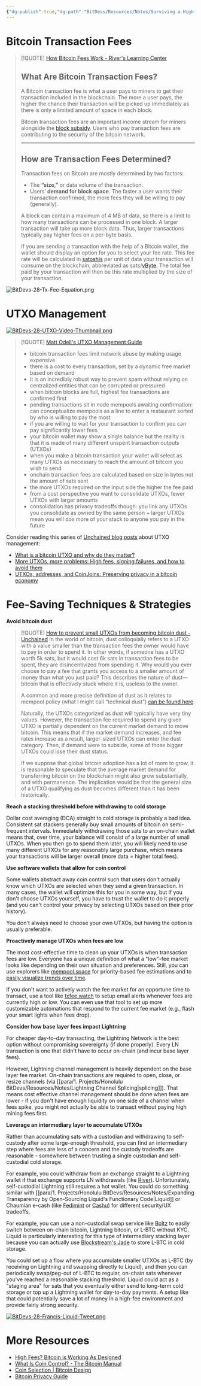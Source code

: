```yaml
---
{"dg-publish":true,"dg-path":"BitDevs/Resources/Notes/Surviving a High-Fee Market.md","permalink":"/bit-devs/resources/notes/surviving-a-high-fee-market/","title":"Surviving a High-Fee Market","tags":["bitdevs","bitcoin","socratic-28","utxo","fees"],"noteIcon":"3","created":"2023-11-19T10:18:53.022-10:00","updated":"2023-11-19T14:47:33.550-10:00"}
---
```


# Bitcoin Transaction Fees

> [!QUOTE] [How Bitcoin Fees Work - River's Learning Center](https://river.com/learn/how-bitcoin-fees-work/)
> ## What Are Bitcoin Transaction Fees?
> 
> A Bitcoin transaction fee is what a user pays to miners to get their transaction included in the blockchain. The more a user pays, the higher the chance their transaction will be picked up immediately as there is only a limited amount of space in each block.
> 
> Bitcoin transaction fees are an important income stream for miners alongside the [block subsidy](https://river.com/learn/terms/b/block-subsidy/). Users who pay transaction fees are contributing to the security of the bitcoin network.
> 
> ---
> 
> ## How are Transaction Fees Determined?
> Transaction fees on Bitcoin are mostly determined by two factors:
> - The **“size,”** or data volume of the transaction.
> - Users’ **demand for block space**. The faster a user wants their transaction confirmed, the more fees they will be willing to pay (generally).
> 
> A block can contain a maximum of 4 MB of data, so there is a limit to how many transactions can be processed in one block. A larger transaction will take up more block data. Thus, larger transactions typically pay higher fees on a per-byte basis.
> 
> If you are sending a transaction with the help of a Bitcoin wallet, the wallet should display an option for you to select your fee rate. This fee rate will be calculated in [satoshis](https://river.com/learn/terms/s/satoshi/) per unit of data your transaction will consume on the blockchain, abbreviated as sats/[vByte](https://river.com/learn/terms/v/vByte/). The total fee paid by your transaction will then be this rate multiplied by the size of your transaction.

![BitDevs-28-Tx-Fee-Equation.png](/img/user/para/artifacts/BitDevs-28-Tx-Fee-Equation.png)
# UTXO Management

[![BitDevs-28-UTXO-Video-Thumbnail.png](/img/user/para/artifacts/BitDevs-28-UTXO-Video-Thumbnail.png)](https://youtu.be/0_5wb5agLqE?si=vs7P-ukJ1dXt05L-)

> [!QUOTE] [Matt Odell's UTXO Management Guide](https://werunbtc.com/utxos)
> - bitcoin transaction fees limit network abuse by making usage expensive
> - there is a cost to every transaction, set by a dynamic free market based on demand
> - it is an incredibly robust way to prevent spam without relying on centralized entities that can be corrupted or pressured
> - when bitcoin blocks are full, highest fee transactions are confirmed first
> - pending transactions sit in node mempools awaiting confirmation: can conceptualize mempools as a line to enter a restaurant sorted by who is willing to pay the most
> - if you are willing to wait for your transaction to confirm you can pay significantly lower fees
> - your bitcoin wallet may show a single balance but the reality is that it is made of many different unspent transaction outputs (UTXOs)
> - when you make a bitcoin transaction your wallet will select as many UTXOs as necessary to reach the amount of bitcoin you wish to send
> - onchain transaction fees are calculated based on size in bytes not the amount of sats sent
> - the more UTXOs required on the input side the higher the fee paid
> - from a cost perspective you want to consolidate UTXOs, fewer UTXOs with larger amounts
> - consolidation has privacy tradeoffs though: you link any UTXOs you consolidate as owned by the same person + larger UTXOs mean you will dox more of your stack to anyone you pay in the future

Consider reading this series of [Unchained blog posts](https://unchained.com/blog/) about UTXO management:
- [What is a bitcoin UTXO and why do they matter?](https://unchained.com/blog/what-is-a-utxo-bitcoin/)
- [More UTXOs, more problems: High fees, signing failures, and how to avoid them](https://unchained.com/blog/too-many-bitcoin-utxos/)
- [UTXOs, addresses, and CoinJoins: Preserving privacy in a bitcoin economy](https://unchained.com/blog/bitcoin-utxo-privacy/)

# Fee-Saving Techniques & Strategies

**Avoid bitcoin dust**

> [!QUOTE] [How to prevent small UTXOs from becoming bitcoin dust - Unchained](https://unchained.com/blog/small-utxo-bitcoin-dust/)
> In the world of bitcoin, dust colloquially refers to a UTXO with a value smaller than the transaction fees the owner would have to pay in order to spend it. In other words, if someone has a UTXO worth 5k sats, but it would cost 6k sats in transaction fees to be spent, they are disincentivized from spending it. Why would you ever choose to pay a fee that grants you access to a smaller amount of money than what you just paid? This describes the nature of dust—bitcoin that is effectively stuck where it is, useless to the owner.
> 
> A common and more precise definition of dust as it relates to mempool policy (what I might call “technical dust”) [can be found here](https://bitcoin.stackexchange.com/questions/10986/what-is-meant-by-bitcoin-dust/41082#41082).
> 
> Naturally, the UTXOs categorized as dust will typically have very tiny values. However, the transaction fee required to spend any given UTXO is partially dependent on the current market demand to move bitcoin. This means that if the market demand increases, and fee rates increase as a result, larger-sized UTXOs can enter the dust category. Then, if demand were to subside, some of those bigger UTXOs could lose their dust status.
> 
> If we suppose that global bitcoin adoption has a lot of room to grow, it is reasonable to speculate that the average market demand for transferring bitcoin on the blockchain might also grow substantially, and with permanence. The implication would be that the general size of a UTXO qualifying as dust becomes different than it has been historically.

**Reach a stacking threshold before withdrawing to cold storage**

Dollar cost averaging (DCA) straight to cold storage is probably a bad idea. Consistent sat stackers generally buy small amounts of bitcoin on semi-frequent intervals. Immediately withdrawing those sats to an on-chain wallet means that, over time, your balance will consist of a large number of small UTXOs. When you then go to spend them later, you will likely need to use many different UTXOs for any reasonably large purchase, which means your transactions will be larger overall (more data = higher total fees).

**Use software wallets that allow for coin control**

Some wallets abstract away coin control such that users don't actually know which UTXOs are selected when they send a given transaction. In many cases, the wallet will optimize this for you in some way, but if you don't choose UTXOs yourself, you have to trust the wallet to do it properly (and you can't control your privacy by selecting UTXOs based on their prior history).

You don't always need to choose your own UTXOs, but having the option is usually preferable. 

**Proactively manage UTXOs when fees are low**

The most cost-effective time to clean up your UTXOs is when transaction fees are low. Everyone has a unique definition of what a "low"-fee market looks like depending on their own situation and preferences. Still, you can use explorers like [mempool.space](https://mempool.space/) for priority-based fee estimations and to [easily visualize trends over time](https://mempool.space/graphs/mining/block-fee-rates#1w).

If you don't want to actively watch the fee market for an opportune time to transact, use a tool like [txfee.watch](https://txfee.watch/) to setup email alerts whenever fees are currently high or low. You can even use that tool to set up more customizable automations that respond to the current fee market (e.g., flash your smart lights when fees drop).

**Consider how base layer fees impact Lightning**

For cheaper day-to-day transacting, the Lightning Network is the best option without compromising sovereignty (if done properly). Every LN transaction is one that didn't have to occur on-chain (and incur base layer fees).

However, Lightning channel management is heavily dependent on the base layer fee market. On-chain transactions are required to open, close, or resize channels (via [[para/1. Projects/Honolulu BitDevs/Resources/Notes/Lightning Channel Splicing\|splicing]]). That means cost effective channel management should be done when fees are lower - if you don't have enough liquidity on one side of a channel when fees spike, you might not actually be able to transact without paying high mining fees first.

**Leverage an intermediary layer to accumulate UTXOs**

Rather than accumulating sats with a custodian and withdrawing to self-custody after some large-enough threshold, you can find an intermediary step where fees are less of a concern and the custody tradeoffs are reasonable - somewhere between trusting a single custodian and self-custodial cold storage.

For example, you could withdraw from an exchange straight to a Lightning wallet if that exchange supports LN withdrawals (like [River](https://river.com/signup?r=IRL4B44B)). Unfortunately, self-custodial Lightning still requires a hot wallet. You could do something similar with [[para/1. Projects/Honolulu BitDevs/Resources/Notes/Expanding Transparency by Open-Sourcing Liquid's Functionary Code\|Liquid]] or Chaumian e-cash (like [Fedimint](https://fedimint.org/) or [Cashu](https://blog.bitfinex.com/education/cashu-chaumian-e-cash-mints-over-lightning/)) for different security/UX tradeoffs. 

For example, you can use a non-custodial swap service like [Boltz](https://boltz.exchange/) to easily switch between on-chain bitcoin, Lightning bitcoin, or L-BTC without KYC. Liquid is particularly interesting for this type of intermediary stacking layer because you can actually use [Blockstream's Jade](https://blockstream.com/jade/) to store L-BTC in cold storage. 

You could set up a flow where you accumulate smaller UTXOs as L-BTC (by receiving on Lightning and swapping directly to Liquid), and then you can periodically swap/peg-out of L-BTC to regular, on-chain sats whenever you've reached a reasonable stacking threshold. Liquid could act as a "staging area" for sats that you eventually either send to long-term cold storage or top up a Lightning wallet for day-to-day payments. A setup like that could potentially save a lot of money in a high-fee environment and provide fairly strong security.

[![BitDevs-28-Francis-Liquid-Tweet.png](/img/user/para/artifacts/BitDevs-28-Francis-Liquid-Tweet.png)](https://x.com/francispouliot_/status/1726253329418756192?s=20)

# More Resources

- [High Fees? Bitcoin is Working As Designed](https://www.discreetlog.com/high-fees/)
- [What Is Coin Control? - The Bitcoin Manual](https://thebitcoinmanual.com/articles/what-is-coin-control/)
- [Coin Selection | Bitcoin Design](https://bitcoin.design/guide/how-it-works/coin-selection/)
- [Bitcoin Privacy Guide](https://bitcoiner.guide/privacy/segregate/)